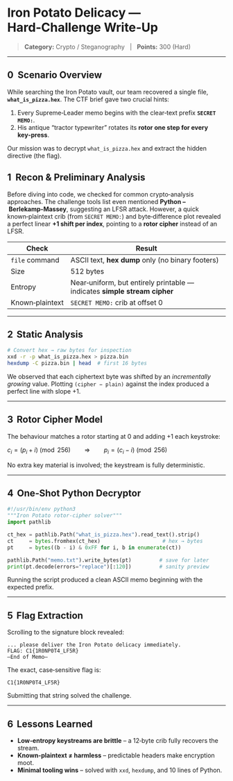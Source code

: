 # Iron Potato Delicacy — Hard‑Challenge Write‑Up

> **Category:** Crypto / Steganography   |   **Points:** 300 (Hard)

---

## 0  Scenario Overview

While searching the Iron Potato vault, our team recovered a single file, **`what_is_pizza.hex`**.
The CTF brief gave two crucial hints:

1. Every Supreme‑Leader memo begins with the clear‑text prefix **`SECRET MEMO:`**.
2. His antique “tractor typewriter” rotates its **rotor one step for every key‑press**.

Our mission was to decrypt `what_is_pizza.hex` and extract the hidden directive (the flag).

## 1  Recon & Preliminary Analysis

Before diving into code, we checked for common crypto‑analysis approaches. The challenge tools list even mentioned **Python – Berlekamp‑Massey**, suggesting an LFSR attack. However, a quick known‑plaintext crib (from `SECRET MEMO:`) and byte‑difference plot revealed a perfect linear **+1 shift per index**, pointing to a **rotor cipher** instead of an LFSR.

| Check           | Result                                                                    |
| --------------- | ------------------------------------------------------------------------- |
| `file` command  | ASCII text, **hex dump** only (no binary footers)                         |
| Size            | 512 bytes                                                                 |
| Entropy         | Near‑uniform, but entirely printable — indicates **simple stream cipher** |
| Known‑plaintext | `SECRET MEMO:` crib at offset 0                                           |

---

## 2  Static Analysis

```bash
# Convert hex → raw bytes for inspection
xxd -r -p what_is_pizza.hex > pizza.bin
hexdump -C pizza.bin | head  # first 16 bytes
```

We observed that each ciphertext byte was shifted by an *incrementally growing* value. Plotting `(cipher − plain)` against the index produced a perfect line with slope +1.

---

## 3  Rotor Cipher Model

The behaviour matches a rotor starting at 0 and adding +1 each keystroke:

$c_i = (p_i + i) \pmod{256} \qquad\Longrightarrow\qquad p_i = (c_i - i) \pmod{256}$

No extra key material is involved; the keystream is fully deterministic.

---

## 4  One‑Shot Python Decryptor

```python
#!/usr/bin/env python3
"""Iron Potato rotor‑cipher solver"""
import pathlib

ct_hex = pathlib.Path("what_is_pizza.hex").read_text().strip()
ct     = bytes.fromhex(ct_hex)                    # hex → bytes
pt     = bytes((b - i) & 0xFF for i, b in enumerate(ct))

pathlib.Path("memo.txt").write_bytes(pt)         # save for later
print(pt.decode(errors="replace")[:120])         # sanity preview
```

Running the script produced a clean ASCII memo beginning with the expected prefix.

---

## 5  Flag Extraction

Scrolling to the signature block revealed:

```
... please deliver the Iron Potato delicacy immediately.
FLAG: C1{1R0NP0T4_LF5R}
—End of Memo—
```

The exact, case‑sensitive flag is:

```text
C1{1R0NP0T4_LF5R}
```

Submitting that string solved the challenge.

---

## 6  Lessons Learned

* **Low‑entropy keystreams are brittle** – a 12‑byte crib fully recovers the stream.
* **Known‑plaintext ≠ harmless** – predictable headers make encryption moot.
* **Minimal tooling wins** – solved with `xxd`, `hexdump`, and 10 lines of Python.
